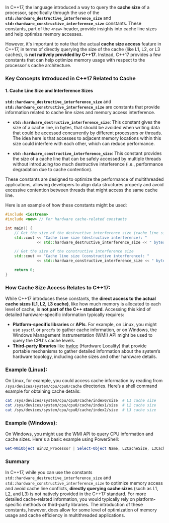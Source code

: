 In C++17, the language introduced a way to query the **cache size** of a processor, specifically through the use of the **`std::hardware_destructive_interference_size`** and **`std::hardware_constructive_interference_size`** constants. These constants, part of the `<new>` header, provide insights into cache line sizes and help optimize memory accesses.

However, it's important to note that the actual **cache size access** feature in C++17, in terms of directly querying the size of the cache (like L1, L2, or L3 caches), is **not natively provided by C++17**. Instead, C++17 provides a few constants that can help optimize memory usage with respect to the processor's cache architecture.

### Key Concepts Introduced in C++17 Related to Cache

#### 1. **Cache Line Size and Interference Sizes**

**`std::hardware_destructive_interference_size`** and **`std::hardware_constructive_interference_size`** are constants that provide information related to cache line sizes and memory access interference. 

- **`std::hardware_destructive_interference_size`**: This constant gives the size of a cache line, in bytes, that should be avoided when writing data that could be accessed concurrently by different processors or threads. The idea here is that accesses to adjacent memory locations within this size could interfere with each other, which can reduce performance.
  
- **`std::hardware_constructive_interference_size`**: This constant provides the size of a cache line that can be safely accessed by multiple threads without introducing too much destructive interference (i.e., performance degradation due to cache contention).

These constants are designed to optimize the performance of multithreaded applications, allowing developers to align data structures properly and avoid excessive contention between threads that might access the same cache line.

Here is an example of how these constants might be used:

```cpp
#include <iostream>
#include <new> // For hardware cache-related constants

int main() {
    // Get the size of the destructive interference size (cache line size)
    std::cout << "Cache line size (destructive interference): "
              << std::hardware_destructive_interference_size << " bytes" << std::endl;

    // Get the size of the constructive interference size
    std::cout << "Cache line size (constructive interference): "
              << std::hardware_constructive_interference_size << " bytes" << std::endl;

    return 0;
}
```

### How Cache Size Access Relates to C++17:

While C++17 introduces these constants, the **direct access to the actual cache sizes (L1, L2, L3 cache)**, like how much memory is allocated to each level of cache, is **not part of the C++ standard**. Accessing this kind of detailed hardware-specific information typically requires:

- **Platform-specific libraries** or **APIs**. For example, on Linux, you might use `sysctl` or `procfs` to gather cache information, or on Windows, the Windows Management Instrumentation (WMI) API might be used to query the CPU's cache levels.
- **Third-party libraries** like [hwloc](https://www.open-mpi.org/projects/hwloc/) (Hardware Locality) that provide portable mechanisms to gather detailed information about the system’s hardware topology, including cache sizes and other hardware details.

### Example (Linux):

On Linux, for example, you could access cache information by reading from `/sys/devices/system/cpu/cpu0/cache` directories. Here’s a shell command example for obtaining cache details:

```bash
cat /sys/devices/system/cpu/cpu0/cache/index0/size  # L1 cache size
cat /sys/devices/system/cpu/cpu0/cache/index1/size  # L2 cache size
cat /sys/devices/system/cpu/cpu0/cache/index2/size  # L3 cache size
```

### Example (Windows):

On Windows, you might use the WMI API to query CPU information and cache sizes. Here's a basic example using PowerShell:

```powershell
Get-WmiObject Win32_Processor | Select-Object Name, L2CacheSize, L3CacheSize
```

### Summary

In C++17, while you can use the constants `std::hardware_destructive_interference_size` and `std::hardware_constructive_interference_size` to optimize memory access and avoid cache line conflicts, **directly querying cache sizes** (such as L1, L2, and L3) is not natively provided in the C++17 standard. For more detailed cache-related information, you would typically rely on platform-specific methods or third-party libraries. The introduction of these constants, however, does allow for some level of optimization of memory usage and cache efficiency in multithreaded applications.